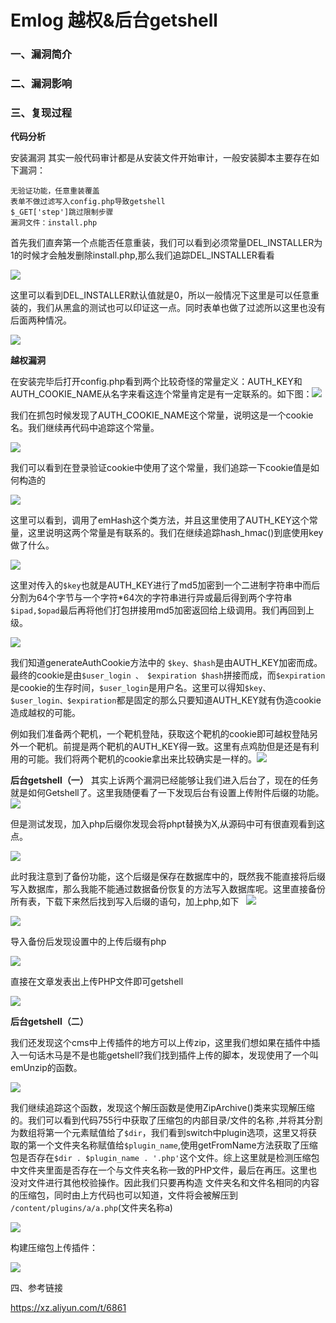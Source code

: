 # Emlog 越权&后台getshell

### 一、漏洞简介

### 二、漏洞影响

### 三、复现过程

**代码分析**

安装漏洞
​
​其实一般代码审计都是从安装文件开始审计，一般安装脚本主要存在如下漏洞：
​
​
```
无验证功能，任意重装覆盖
表单不做过滤写入config.php导致getshell
$_GET['step']跳过限制步骤
漏洞文件：install.php
```

首先我们直奔第一个点能否任意重装，我们可以看到必须常量DEL_INSTALLER为1的时候才会触发删除install.php,那么我们追踪DEL_INSTALLER看看

![](images/15890123247661.jpg)


这里可以看到DEL_INSTALLER默认值就是0，所以一般情况下这里是可以任意重装的，我们从黑盒的测试也可以印证这一点。同时表单也做了过滤所以这里也没有后面两种情况。

![](images/15890124307895.png)


**越权漏洞**

​在安装完毕后打开config.php看到两个比较奇怪的常量定义：AUTH_KEY和AUTH_COOKIE_NAME从名字来看这连个常量肯定是有一定联系的。如下图：
​
​![](images/15890124437272.png)


我们在抓包时候发现了AUTH_COOKIE_NAME这个常量，说明这是一个cookie名。我们继续再代码中追踪这个常量。

![](images/15890124509691.png)


我们可以看到在登录验证cookie中使用了这个常量，我们追踪一下cookie值是如何构造的

![](images/15890124875011.png)


这里可以看到，调用了emHash这个类方法，并且这里使用了AUTH_KEY这个常量，这里说明这两个常量是有联系的。我们在继续追踪hash_hmac()到底使用key做了什么。

![](images/15890125142424.png)


这里对传入的`$key`也就是AUTH_KEY进行了md5加密到一个二进制字符串中而后分割为64个字节与一个字符*64次的字符串进行异或最后得到两个字符串`$ipad,$opad`最后再将他们打包拼接用md5加密返回给上级调用。我们再回到上级。

![](images/15890125354889.png)


我们知道generateAuthCookie方法中的 `$key、$hash`是由AUTH_KEY加密而成。最终的cookie是由`$user_login 、 $expiration $hash`拼接而成，而`$expiration`是cookie的生存时间，`$user_login`是用户名。这里可以得知`$key、$user_login、$expiration`都是固定的那么只要知道AUTH_KEY就有伪造cookie造成越权的可能。

​例如我们准备两个靶机，一个靶机登陆，获取这个靶机的cookie即可越权登陆另外一个靶机。前提是两个靶机的AUTH_KEY得一致。这里有点鸡肋但是还是有利用的可能。我们将两个靶机的cookie拿出来比较确实是一样的。
​
​![](images/15890125671157.png)


**后台getshell（一）**
​
​其实上诉两个漏洞已经能够让我们进入后台了，现在的任务就是如何Getshell了。这里我随便看了一下发现后台有设置上传附件后缀的功能。
​
​![](images/15890125789836.png)


但是测试发现，加入php后缀你发现会将phpt替换为X,从源码中可有很直观看到这点。

![](images/15890125871864.png)


此时我注意到了备份功能，这个后缀是保存在数据库中的，既然我不能直接将后缀写入数据库，那么我能不能通过数据备份恢复的方法写入数据库呢。
​
​ 这里直接备份所有表，下载下来然后找到写入后缀的语句，加上php,如下
​ 
​ ![](images/15890125949868.png)


![](images/15890125987519.png)


导入备份后发现设置中的上传后缀有php

![](images/15890126194539.png)


直接在文章发表出上传PHP文件即可getshell

![](images/15890126277400.png)


**后台getshell（二）**

我们还发现这个cms中上传插件的地方可以上传zip，这里我们想如果在插件中插入一句话木马是不是也能getshell?我们找到插件上传的脚本，发现使用了一个叫emUnzip的函数。

![](images/15890126375557.png)


我们继续追踪这个函数，发现这个解压函数是使用ZipArchive()类来实现解压缩的。我们可以看到代码755行中获取了压缩包的内部目录/文件的名称 ,并将其分割为数组将第一个元素赋值给了`$dir`，我们看到switch中plugin选项，这里又将获取的第一个文件夹名称赋值给`$plugin_name`,使用getFromName方法获取了压缩包是否存在`$dir . $plugin_name . '.php'`这个文件。综上这里就是检测压缩包中文件夹里面是否存在一个与文件夹名称一致的PHP文件，最后在再压。这里也没对文件进行其他校验操作。因此我们只要再构造 文件夹名和文件名相同的内容的压缩包，同时由上方代码也可以知道，文件将会被解压到 `/content/plugins/a/a.php`(文件夹名称a)

![](images/15890126673707.png)


构建压缩包上传插件：

![](images/15890126738885.png)


四、参考链接

https://xz.aliyun.com/t/6861